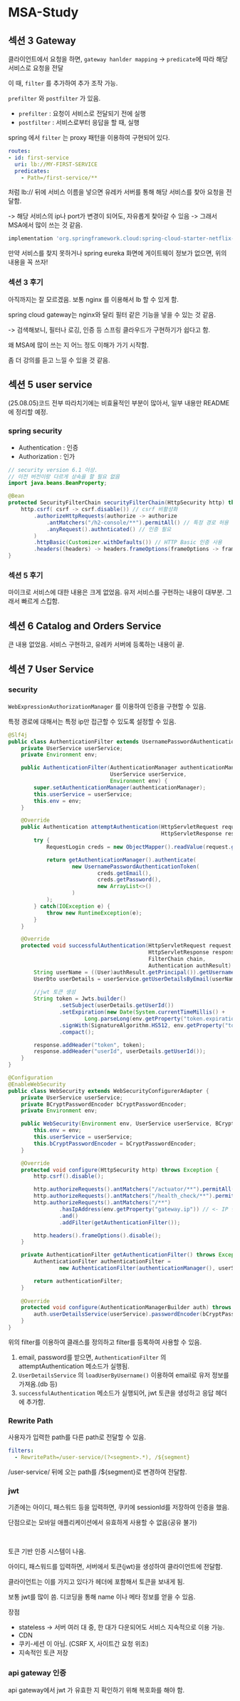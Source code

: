 # MSA-Study


## 섹션 3 Gateway

클라이언트에서 요청을 하면, `gateway hanlder mapping` -> `predicate`에 따라 해당 서비스로 요청을 전달

이 때, `filter` 를 추가하여 추가 조작 가능.

`prefilter` 와 `postfilter` 가 있음.

- `prefilter` : 요청이 서비스로 전달되기 전에 실행
- `postfilter` : 서비스로부터 응답을 할 때, 실행

spring 에서 `filter` 는 proxy 패턴을 이용하여 구현되어 있다.


```yaml
routes:
- id: first-service
  uri: lb://MY-FIRST-SERVICE
  predicates:
    - Path=/first-service/**
```

처럼 lb:// 뒤에 서비스 이름을 넣으면 유레카 서버를 통해 해당 서비스를 찾아 요청을 전달함.

-> 해당 서비스의 ip나 port가 변경이 되어도, 자유롭게 찾아갈 수 있음 -> 그래서 MSA에서 많이 쓰는 것 같음.

```groovy
implementation 'org.springframework.cloud:spring-cloud-starter-netflix-eureka-client'
```

만약 서비스를 찾지 못하거나 spring eureka 화면에 게이트웨이 정보가 없으면, 위의 내용을 꼭 쓰자!

### 섹션 3 후기

아직까지는 잘 모르겠음. 보통 nginx 를 이용해서 lb 할 수 있게 함.

spring cloud gateway는 nginx와 달리 필터 같은 기능을 넣을 수 있는 것 같음.

-> 검색해보니, 필터나 로깅, 인증 등 스프링 클라우드가 구현하기가 쉽다고 함.

왜 MSA에 많이 쓰는 지 어느 정도 이해가 가기 시작함.

좀 더 강의를 듣고 느낄 수 있을 것 같음.


## 섹션 5 user service

(25.08.05)코드 전부 따라치기에는 비효율적인 부분이 많아서, 일부 내용만 README에 정리할 예정.

### spring security

- Authentication : 인증
- Authorization : 인가

```java
// security version 6.1 이상.
// 이전 버전이랑 다르게 상속을 할 필요 없음
import java.beans.BeanProperty;

@Bean
protected SecurityFilterChain securityFilterChain(HttpSecurity http) throws Exception {
    http.csrf( csrf -> csrf.disable()) // csrf 비활성화
        .authorizeHttpRequests(authorize -> authorize
            .antMatchers("/h2-console/**").permitAll() // 특정 경로 허용
            .anyRequest().authnticated() // 인증 필요
        )
        .httpBasic(Customizer.withDefaults()) // HTTP Basic 인증 사용
        .headers((headers) -> headers.frameOptions(frameOptions -> frameOptions.sameOrigin())); // H2 콘솔을 위한 프레임 옵션 설정
}

```

### 섹션 5 후기

마이크로 서비스에 대한 내용은 크게 없었음. 유저 서비스를 구현하는 내용이 대부분. 그래서 빠르게 스킵함.

## 섹션 6 Catalog and Orders Service

큰 내용 없었음. 서비스 구현하고, 유레카 서버에 등록하는 내용이 끝.

## 섹션 7 User Service

### security

`WebExpressionAuthorizationManager` 를 이용하여 인증을 구현할 수 있음.

특정 경로에 대해서는 특정 ip만 접근할 수 있도록 설정할 수 있음.


```java
@Slf4j
public class AuthenticationFilter extends UsernamePasswordAuthenticationFilter {
    private UserService userService;
    private Environment env;

    public AuthenticationFilter(AuthenticationManager authenticationManager,
                                UserService userService,
                                Environment env) {
        super.setAuthenticationManager(authenticationManager);
        this.userService = userService;
        this.env = env;
    }

    @Override
    public Authentication attemptAuthentication(HttpServletRequest request,
                                                HttpServletResponse response) throws AuthenticationException {
        try {
            RequestLogin creds = new ObjectMapper().readValue(request.getInputStream(), RequestLogin.class);

            return getAuthenticationManager().authenticate(
                    new UsernamePasswordAuthenticationToken(
                            creds.getEmail(),
                            creds.getPassword(),
                            new ArrayList<>()
                    )
            );
        } catch(IOException e) {
            throw new RuntimeException(e);
        }
    }

    @Override
    protected void successfulAuthentication(HttpServletRequest request,
                                            HttpServletResponse response,
                                            FilterChain chain,
                                            Authentication authResult) throws IOException, ServletException {
        String userName = ((User)authResult.getPrincipal()).getUsername(); //email 정보.
        UserDto userDetails = userService.getUserDetailsByEmail(userName); // 유저 정보 가져오기
        
        //jwt 토큰 생성
        String token = Jwts.builder()
                .setSubject(userDetails.getUserId())
                .setExpiration(new Date(System.currentTimeMillis() +
                        Long.parseLong(env.getProperty("token.expiration_time"))))
                .signWith(SignatureAlgorithm.HS512, env.getProperty("token.secret"))
                .compact();

        response.addHeader("token", token);
        response.addHeader("userId", userDetails.getUserId());
    }
}

@Configuration
@EnableWebSecurity
public class WebSecurity extends WebSecurityConfigurerAdapter {
    private UserService userService;
    private BCryptPasswordEncoder bCryptPasswordEncoder;
    private Environment env;

    public WebSecurity(Environment env, UserService userService, BCryptPasswordEncoder bCryptPasswordEncoder) {
        this.env = env;
        this.userService = userService;
        this.bCryptPasswordEncoder = bCryptPasswordEncoder;
    }

    @Override
    protected void configure(HttpSecurity http) throws Exception {
        http.csrf().disable();

        http.authorizeRequests().antMatchers("/actuator/**").permitAll();
        http.authorizeRequests().antMatchers("/health_check/**").permitAll();
        http.authorizeRequests().antMatchers("/**")
                .hasIpAddress(env.getProperty("gateway.ip")) // <- IP 변경
                .and()
                .addFilter(getAuthenticationFilter());

        http.headers().frameOptions().disable();
    }

    private AuthenticationFilter getAuthenticationFilter() throws Exception {
        AuthenticationFilter authenticationFilter =
                new AuthenticationFilter(authenticationManager(), userService, env);

        return authenticationFilter;
    }
    
    @Override
    protected void configure(AuthenticationManagerBuilder auth) throws Exception {
        auth.userDetailsService(userService).passwordEncoder(bCryptPasswordEncoder);
    }
}

```

위의 filter를 이용하여 클래스를 정의하고 filter를 등록하여 사용할 수 있음.

1. email, password를 받으면, `AuthenticationFilter` 의 attemptAuthentication 메소드가 실행됨.
2. `UserDetailsService` 의 `loadUserByUsername()` 이용하여 email로 유저 정보를 가져옴.(db 등)
3. `successfulAuthentication` 메소드가 실행되어, jwt 토큰을 생성하고 응답 헤더에 추가함.



### Rewrite Path

사용자가 입력한 path를 다른 path로 전달할 수 있음.

```yaml
filters:
  - RewritePath=/user-service/(?<segment>.*), /${segment}
```

/user-service/ 뒤에 오는 path를 /${segment}로 변경하여 전달함.

### jwt

기존에는 아이디, 패스워드 등을 입력하면, 쿠키에 sessionId를 저장하여 인증을 했음.

단점으로는 모바일 애플리케이션에서 유효하게 사용할 수 없음(공유 불가)

<br>

토큰 기반 인증 시스템이 나옴.

아이디, 패스워드를 입력하면, 서버에서 토큰(jwt)을 생성하여 클라이언트에 전달함.

클라이언트는 이를 가지고 있다가 헤더에 포함해서 토큰을 보내게 됨.

보통 jwt를 많이 씀. 디코딩을 통해 name 이나 메타 정보를 얻을 수 있음.

장점
- stateless -> 서버 여러 대 중, 한 대가 다운되어도 서비스 지속적으로 이용 가능.
- CDN
- 쿠키-세션 이 아님. (CSRF X, 사이트간 요청 위조)
- 지속적인 토큰 저장


### api gateway 인증

api gateway에서 jwt 가 유효한 지 확인하기 위해 복호화를 해야 함.

